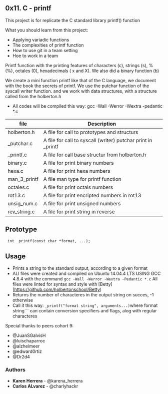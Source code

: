 ## 0x11. C - printf

This project is for replicate the C standard library printf() function

What you should learn from this project:

- Applying variadic functions
- The complexities of printf function
- How to use git in a team setting
- Hoe to work in a team


Printf function with  the printing features of characters (c), strings (s), % (%), octales (0), hexadecimals ( x and X). We also did a 
binary function (b)

We create a mini function printf like that of the C language, we document with the book the secrets of printf.
We use the putchar function of the syscall writer function. and we work with data structures,
with a structure called from the holberton.h


- All codes will be compiled this way: gcc -Wall -Werror -Wextra -pedantic *.c


file   |   Description
--|--
holberton.h | A file for call to prototypes and structurs
_putchar.c | A file for call to syscall (writer)  putchar print  in _printf
_printf.c | A file  for call base structur from holberton.h
binary.c | A file for print binary numbers
hexa.c | A file for print hexa numbers
man_3_printf | A file man type for printf function
octales.c | A file for print octals numbers
rot13.c | A file for print encripted numbers in rot13
unsig_num.c | A file for print unsigned numbers
rev_string.c | A file for print string in reverse

## Prototype
``` int _printf(const char *format, ...);```

## Usage
* Prints a string to the standard output, according to a given format
* ALl files were created and compiled on Ubuntu 14.04.4 LTS USING  GCC 4.8.4 with the command ```gcc -Wall -Werror -Wextra -Pedantic *.c```
All files were linted for syntax and style with [Betty][https://github.com/holbertonschool/Betty)
* Returns the number of characteres in the output string on succes, -1 otherwise
* Call it this way: ```_printf("format string", arguments...)```where format string``` can contain conversion specifiers and flags, alog with regular characteres






Special thanks to  peers cohort 9:
* @JuanSGalvisH
* @luischaparroc
* @alzheimeer
* @edward0rtiz
* @Dr2d4





### Authors
* **Karen Herrera** - @karena_herrera
* **Carlos ALvarez** - @charlyhackr